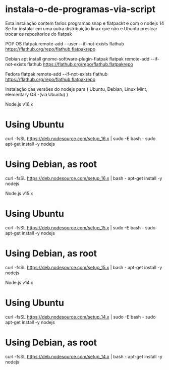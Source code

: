 # instala-o-de-programas-via-script
Esta instalação contem farios programas snap e flatpackt e com o nodejs 14
Se for instalar em uma outra distribuição linux que não e Ubuntu presicar trocar os repositorios do flatpak

POP OS
flatpak remote-add --user --if-not-exists flathub https://flathub.org/repo/flathub.flatpakrepo

Debian
apt install gnome-software-plugin-flatpak
flatpak remote-add --if-not-exists flathub https://flathub.org/repo/flathub.flatpakrepo

Fedora
flatpak remote-add --if-not-exists flathub https://flathub.org/repo/flathub.flatpakrepo



Instalação das versões do nodejs para 
(
Ubuntu,
Debian,
Linux Mint,
elementary OS -(via Ubuntu) 
)



Node.js v16.x
# Using Ubuntu
curl -fsSL https://deb.nodesource.com/setup_16.x | sudo -E bash -
sudo apt-get install -y nodejs

# Using Debian, as root
curl -fsSL https://deb.nodesource.com/setup_16.x | bash -
apt-get install -y nodejs

Node.js v15.x
# Using Ubuntu
curl -fsSL https://deb.nodesource.com/setup_15.x | sudo -E bash -
sudo apt-get install -y nodejs

# Using Debian, as root
curl -fsSL https://deb.nodesource.com/setup_15.x | bash -
apt-get install -y nodejs

Node.js v14.x
# Using Ubuntu
curl -fsSL https://deb.nodesource.com/setup_14.x | sudo -E bash -
sudo apt-get install -y nodejs

# Using Debian, as root
curl -fsSL https://deb.nodesource.com/setup_14.x | bash -
apt-get install -y nodejs
